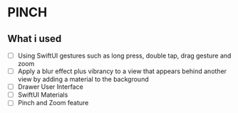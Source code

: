 # PINCH

## What i used


- [ ] Using SwiftUI gestures such as long press, double tap, drag gesture and zoom
- [ ] Apply a blur effect plus vibrancy to a view that appears behind another view by adding a material to the background
- [ ]  Drawer User Interface 
- [ ] SwiftUI Materials
- [ ] Pinch and Zoom feature
